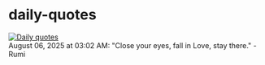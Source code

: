 # daily-quotes
[![Daily quotes](https://github.com/ceepu8/daily-quotes/actions/workflows/daily-quote.yml/badge.svg)](https://github.com/ceepu8/daily-quotes/actions/workflows/daily-quote.yml)<br/>
August 06, 2025 at 03:02 AM: "Close your eyes, fall in Love, stay there." - Rumi
